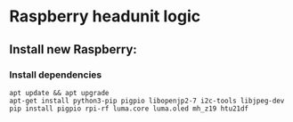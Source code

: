 # Raspberry headunit logic

## Install new Raspberry:


### Install dependencies

```
apt update && apt upgrade
apt-get install python3-pip pigpio libopenjp2-7 i2c-tools libjpeg-dev
pip install pigpio rpi-rf luma.core luma.oled mh_z19 htu21df
```
